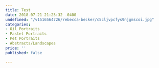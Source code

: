 ```yaml
---
title: Test
date: 2018-07-21 21:25:32 -0400
undefined: "/v1516564726/rebecca-becker/c5cljvpcfys9njgmscoi.jpg"
categories:
- Oil Portraits
- Pastel Portraits
- Pet Portraits
- Abstracts/Landscapes
price: ''
published: false

---
```

